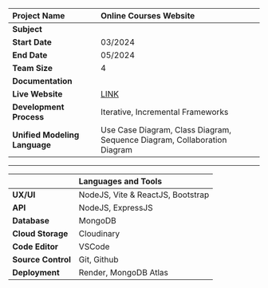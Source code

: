 |Project Name|Online Courses Website|
| :---------------- | :--------|
| **Subject**       ||
| **Start Date**    |03/2024|
| **End Date**      |05/2024|
| **Team Size**     |4|
| **Documentation**||
| **Live Website**|[LINK](https://online-courses-web.onrender.com/)|
|**Development Process**|Iterative, Incremental Frameworks|
|**Unified Modeling Language**|Use Case Diagram, Class Diagram, Sequence Diagram, Collaboration Diagram|

---

||Languages and Tools|
| :---------------- | :--------|
|**UX/UI**|NodeJS, Vite & ReactJS, Bootstrap|
|**API**|NodeJS, ExpressJS
|**Database**|MongoDB
|**Cloud Storage**|Cloudinary
|**Code Editor**|VSCode
|**Source Control**| Git, Github
|**Deployment**| Render, MongoDB Atlas